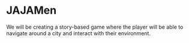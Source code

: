 # JAJAMen
We will be creating a story-based game where the player will be able to navigate around a city and interact with their environment.
